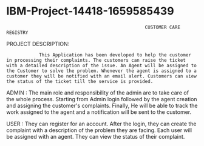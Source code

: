 # IBM-Project-14418-1659585439


                                                       CUSTOMER CARE REGISTRY

PROJECT DESCRIPTION:

                This Application has been developed to help the customer in processing their complaints. The customers can raise the ticket with a detailed description of the issue. An Agent will be assigned to the Customer to solve the problem. Whenever the agent is assigned to a customer they will be notified with an email alert. Customers can view the status of the ticket till the service is provided.



ADMIN : 
      The main role and responsibility of the admin are to take care of the whole process. Starting from Admin login followed by the agent creation and assigning the customer's complaints. Finally, He will be able to track the work assigned to the agent and a notification will be sent to the customer.



USER : 
      They can register for an account. After the login, they can create the complaint with a description of the problem they are facing. Each user will be assigned with an agent. They can view the status of their complaint.
